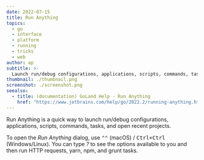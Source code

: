 ```yaml
---
date: 2022-07-15
title: Run Anything
topics:
  - go
  - interface
  - platform
  - running
  - tricks
  - web
author: ap
subtitle: >-
  Launch run/debug configurations, applications, scripts, commands, tasks, and open recent projects.
thumbnail: ./thumbnail.png
screenshot: ./screenshot.png
seealso:
  - title: (documentation) GoLand Help - Run Anything
    href: "https://www.jetbrains.com/help/go/2022.2/running-anything.html"
---
```


Run Anything is a quick way to launch run/debug configurations, applications, scripts, commands, tasks, and open recent projects.

To open the _Run Anything_ dialog, use <kbd>⌃⌃</kbd> (macOS) / <kbd>Ctrl+Ctrl</kbd> (Windows/Linux). You can type _?_ to see the options available to you and then run HTTP requests, yarn, npm, and grunt tasks.
